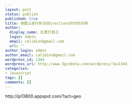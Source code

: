 ```yaml
---
layout: post
status: publish
published: true
title: 地图上进行多次GDirections的代码示例
author:
  display_name: 北漂IT民工
  login: admin
  email: calidion@gmail.com
  url: ''
author_login: admin
author_email: calidion@gmail.com
wordpress_id: 1344
wordpress_url: http://www.3gcnbeta.com/wordpress/?p=1344
categories:
- Javascript
tags: []
comments: []
---
```

<p>http://ip13800.appspot.com/?act=geo</p>
